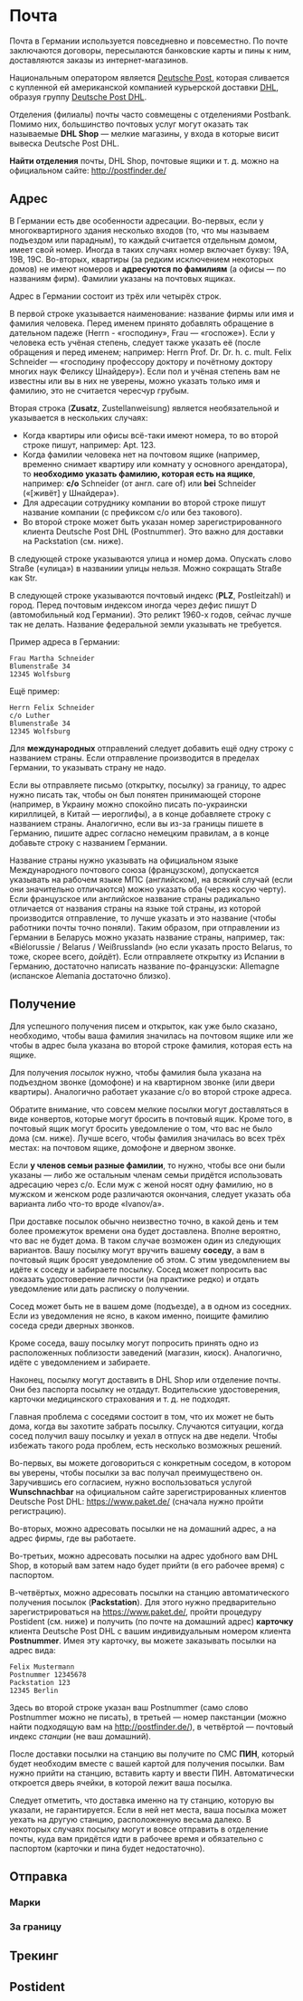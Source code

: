 # Почта

Почта в Германии используется повседневно и повсеместно. По почте заключаются договоры, пересылаются банковские карты и пины к ним, доставляются заказы из интернет-магазинов.

Национальным оператором является [Deutsche Post](https://www.deutschepost.de/de.html), которая сливается с купленной ей американской компанией курьерской доставки [DHL](http://www.dhl.de/en.html), образуя группу [Deutsche Post DHL](http://www.dpdhl.com/en.html).

Отделения (филиалы) почты часто совмещены с отделениями Postbank. Помимо них, большинство почтовых услуг могут оказать так называемые **DHL Shop** — мелкие магазины, у входа в которые висит вывеска Deutsche Post DHL.

**Найти отделения** почты, DHL Shop, почтовые ящики и т. д. можно на официальном сайте: http://postfinder.de/

## Адрес

В Германии есть две особенности адресации. Во-первых, если у многоквартирного здания несколько входов (то, что мы называем подъездом или парадным), то каждый считается отдельным домом, имеет свой номер. Иногда в таких случаях номер включает букву: 19A, 19B, 19C. Во-вторых, квартиры (за редким исключением некоторых домов) не имеют номеров и **адресуются по фамилиям** (а офисы — по названиям фирм). Фамилии указаны на почтовых ящиках.

Адрес в Германии состоит из трёх или четырёх строк.

В первой строке указывается наименование: название фирмы или имя и фамилия человека. Перед именем принято добавлять обращение в дательном падеже (Herrn - «господину», Frau — «госпоже»). Если у человека есть учёная степень, следует также указать её (после обращения и перед именем; например: Herrn Prof. Dr. Dr. h. c. mult. Felix Schneider — «господину профессору доктору и почётному доктору многих наук Феликсу Шнайдеру»). Если пол и учёная степень вам не известны или вы в них не уверены, можно указать только имя и фамилию, это не считается чересчур грубым.

Вторая строка (**Zusatz**, Zustellanweisung) является необязательной и указывается в нескольких случаях:
- Когда квартиры или офисы всё-таки имеют номера, то во второй строке пишут, например: Apt. 123.
- Когда фамилии человека нет на почтовом ящике (например, временно снимает квартиру или комнату у основного арендатора), то **необходимо указать фамилию, которая есть на ящике**, например: **c/o** Schneider (от англ. care of) или **bei** Schneider («[живёт] у Шнайдера»).
- Для адресации сотруднику компании во второй строке пишут название компании (с префиксом c/o или без такового).
- Во второй строке может быть указан номер зарегистрированного клиента Deutsche Post DHL (Postnummer). Это важно для доставки на Packstation (см. ниже).

В следующей строке указываются улица и номер дома. Опускать слово Straße («улица») в названиии улицы нельзя. Можно сокращать Straße как Str.

В следующей строке указываются почтовый индекс (**PLZ**, Postleitzahl) и город. Перед почтовым индексом иногда через дефис пишут D (автомобильный код Германии). Это реликт 1960-х годов, сейчас лучше так не делать. Название федеральной земли указывать не требуется.

Пример адреса в Германии:

```
Frau Martha Schneider
Blumenstraße 34
12345 Wolfsburg
```

Ещё пример:

```
Herrn Felix Schneider
c/o Luther
Blumenstraße 34
12345 Wolfsburg
```

Для **международных** отправлений следует добавить ещё одну строку с названием страны. Если отправление производится в пределах Германии, то указывать страну не надо.

Если вы отправляете письмо (открытку, посылку) за границу, то адрес нужно писать так, чтобы он был понятен принимающей стороне (например, в Украину можно спокойно писать по-украински кириллицей, в Китай — иероглифы), а в конце добавляете строку с названием страны. Аналогично, если вы из-за границы пишете в Германию, пишите адрес согласно немецким правилам, а в конце добавьте строку с названием Германии.

Название страны нужно указывать на официальном языке Международного почтового союза (французском), допускается указывать на рабочем языке МПС (английском), на всякий случай (если они значительно отличаются) можно указать оба (через косую черту). Если французское или английское название страны радикально отличается от названия страны на языке той страны, из которой производится отправление, то лучше указать и это название (чтобы работники почты точно поняли). Таким образом, при отправлении из Германии в Беларусь можно указать название страны, например, так: «Biélorussie / Belarus / Weißrussland» (но если указать просто Belarus, то тоже, скорее всего, дойдёт). Если отправляете открытку из Испании в Германию, достаточно написать название по-французски: Allemagne (испанское Alemania достаточно близко).

## Получение

Для успешного получения писем и открыток, как уже было сказано, необходимо, чтобы ваша фамилия значилась на почтовом ящике или же чтобы в адрес была указана во второй строке фамилия, которая есть на ящике.

Для получения *посылок* нужно, чтобы фамилия была указана на подъездном звонке (домофоне) и на квартирном звонке (или двери квартиры). Аналогично работает указание c/o во второй строке адреса.

Обратите внимание, что совсем мелкие посылки могут доставляться в виде конвертов, которые могут бросить в почтовый ящик. Кроме того, в почтовый ящик могут бросить уведомление о том, что вас не было дома (см. ниже). Лучше всего, чтобы фамилия значилась во всех трёх местах: на почтовом ящике, домофоне и дверном звонке.

Если **у членов семьи разные фамилии**, то нужно, чтобы все они были указаны — либо же остальным членам семьи придётся использовать адресацию через c/o. Если муж с женой носят одну фамилию, но в мужском и женском роде различаются окончания, следует указать оба варианта либо что-то вроде «Ivanov/a».

При доставке посылок обычно неизвестно точно, в какой день и тем более промежуток времени она будет доставлена. Вполне вероятно, что вас не будет дома. В таком случае возможен один из следующих вариантов. Вашу посылку могут вручить вашему **соседу**, а вам в почтовый ящик бросят уведомление об этом. С этим уведомлением вы идёте к соседу и забираете посылку. Сосед может попросить вас показать удостоверение личности (на практике редко) и отдать уведомление или дать расписку о получении.

Сосед может быть не в вашем доме (подъезде), а в одном из соседних. Если из уведомления не ясно, в каком именно, поищите фамилию соседа среди дверных звонков.

Кроме соседа, вашу посылку могут попросить принять одно из расположенных поблизости заведений (магазин, киоск). Аналогично, идёте с уведомлением и забираете.

Наконец, посылку могут доставить в DHL Shop или отделение почты. Они без паспорта посылку не отдадут. Водительские удостоверения, карточки медицинского страхования и т. д. не подходят.

Главная проблема с соседями состоит в том, что их может не быть дома, когда вы захотите забрать посылку. Случаются ситуации, когда сосед получил вашу посылку и уехал в отпуск на две недели. Чтобы избежать такого рода проблем, есть несколько возможных решений.

Во-первых, вы можете договориться с конкретным соседом, в котором вы уверены, чтобы посылки за вас получал преимуществено он. Заручившись его согласием, нужно воспользоваться услугой **Wunschnachbar** на официальном сайте зарегистрированных клиентов Deutsche Post DHL: https://www.paket.de/ (сначала нужно пройти регистрацию).

Во-вторых, можно адресовать посылки не на домашний адрес, а на адрес фирмы, где вы работаете.

Во-третьих, можно адресовать посылки на адрес удобного вам DHL Shop, в который вам затем надо будет прийти (в его рабочее время) с паспортом.

В-четвёртых, можно адресовать посылки на станцию автоматического получения посылок (**Packstation**). Для этого нужно предварительно зарегистрироваться на https://www.paket.de/, пройти процедуру Postident (см. ниже) и получить (по почте на домашний адрес) **карточку** клиента Deutsche Post DHL c вашим индивидуальным номером клиента **Postnummer**. Имея эту карточку, вы можете заказывать посылки на адрес вида:

```
Felix Mustermann
Postnummer 12345678
Packstation 123
12345 Berlin
```

Здесь во второй строке указан ваш Postnummer (само слово Postnummer можно не писать), в третьей — номер пакстанции (можно найти подходящую вам на http://postfinder.de/), в четвёртой — почтовый индекс *станции* (не ваш домашний).

После доставки посылки на станцию вы получите по СМС **ПИН**, который будет необходим вместе с вашей картой для получения посылки. Вам нужно прийти на станцию, вставить карту и ввести ПИН. Автоматически откроется дверь ячейки, в которой лежит ваша посылка.

Следует отметить, что доставка именно на ту станцию, которую вы указали, не гарантируется. Если в ней нет места, ваша посылка может уехать на другую станцию, расположенную весьма далеко. В некоторых случаях посылку могут и вовсе отправить в отделение почты, куда вам придётся идти в рабочее время и обязательно с паспортом (карточки и пина будет недостаточно).

## Отправка

### Марки

### За границу

## Трекинг

## Postident
